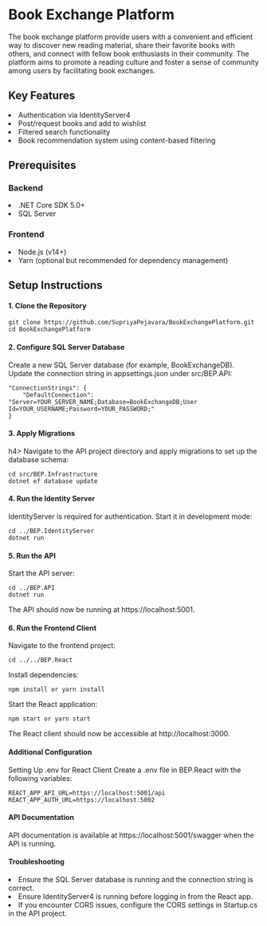 <h1> Book Exchange Platform </h1>

The book exchange platform provide users with a convenient and efficient way to discover new reading material, share their favorite books with others, and connect with fellow book enthusiasts in their community. The platform aims to promote a reading culture and foster a sense of community among users by facilitating book exchanges.

<h2> Key Features </h2>
<li> Authentication via IdentityServer4 </li>
<li> Post/request books and add to wishlist </li>
<li> Filtered search functionality </li>
<li> Book recommendation system using content-based filtering </li>

<h2> Prerequisites </h2>        
<h3> Backend </h3>
<li> .NET Core SDK 5.0+ </li>
<li> SQL Server </li>
<h3> Frontend </h3>
<li> Node.js (v14+) </li>
<li> Yarn (optional but recommended for dependency management) </li>

<h2>Setup Instructions</h2>

<h4>1. Clone the Repository</h4>

```
git clone https://github.com/SupriyaPejavara/BookExchangePlatform.git
cd BookExchangePlatform
```

<h4>2. Configure SQL Server Database</h4>
Create a new SQL Server database (for example, BookExchangeDB).
Update the connection string in appsettings.json under src/BEP.API:

```
"ConnectionStrings": {
    "DefaultConnection": "Server=YOUR_SERVER_NAME;Database=BookExchangeDB;User Id=YOUR_USERNAME;Password=YOUR_PASSWORD;"
}
```

<h4>3. Apply Migrations</h4>h4>
Navigate to the API project directory and apply migrations to set up the database schema:

```
cd src/BEP.Infrastructure
dotnet ef database update
```

<h4>4. Run the Identity Server</h4>
IdentityServer is required for authentication. Start it in development mode:

```
cd ../BEP.IdentityServer
dotnet run
```

<h4>5. Run the API</h4>
Start the API server:

```
cd ../BEP.API
dotnet run
```

The API should now be running at https://localhost:5001.

<h4>6. Run the Frontend Client</h4>        
Navigate to the frontend project:

```
cd ../../BEP.React
```

Install dependencies:
```
npm install or yarn install
```

Start the React application:

```
npm start or yarn start
```
The React client should now be accessible at http://localhost:3000.

<h4>Additional Configuration</h4>
Setting Up .env for React Client
Create a .env file in BEP.React with the following variables:

```
REACT_APP_API_URL=https://localhost:5001/api
REACT_APP_AUTH_URL=https://localhost:5002
```

<h4>API Documentation</h4>
API documentation is available at https://localhost:5001/swagger when the API is running.

<h4>Troubleshooting</h4>
<li>Ensure the SQL Server database is running and the connection string is correct.</li>
<li>Ensure IdentityServer4 is running before logging in from the React app.</li>
<li>If you encounter CORS issues, configure the CORS settings in Startup.cs in the API project.</li>
